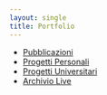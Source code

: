 ```yaml
---
layout: single
title: Portfolio
---
```


- [Pubblicazioni](publications/)
- [Progetti Personali](projects/)
- [Progetti Universitari](university/)
- [Archivio Live](archive/)
